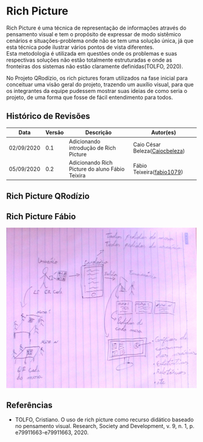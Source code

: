 # Rich Picture
<p>Rich Picture é uma técnica de representação de informações através do pensamento visual e tem o propósito de expressar de modo sistêmico cenários e situações-problema onde não se tem uma solução única, já que esta técnica pode ilustrar vários pontos de vista diferentes.<br>
Esta metodologia é utilizada em questões onde os problemas e suas respectivas soluções não estão totalmente estruturadas e onde as fronteiras dos sistemas não estão claramente definidas(TOLFO, 2020).</p>
<p> No Projeto QRodízio, os rich pictures foram utilizados na fase inicial para conceituar uma visão geral do projeto, trazendo um auxílio visual, para que os integrantes da equipe pudessem mostrar suas ideias de como seria o projeto, de uma forma que fosse de fácil entendimento para todos.

## Histórico de Revisões

<table>
  <thead>
    <tr>
      <th>Data</th>
      <th>Versão</th>
      <th>Descrição</th>
      <th>Autor(es)</th>
    </tr>
  </thead>

  <tbody>
    <tr>
      <td>02/09/2020</td>
      <td>0.1</td>
      <td>Adicionando introdução de Rich Picture</td>
      <td>
        Caio César Beleza(<a target="blank" href="https://github.com/Caiocbeleza">Caiocbeleza</a>)
      </td>
    </tr>
    <tr>
      <td>05/09/2020</td>
      <td>0.2</td>
      <td>Adicionando Rich Picture do aluno Fábio Teixira</td>
      <td>
        Fábio Teixeira(<a target="blank" href="https://github.com/fabio1079">fabio1079</a>)
      </td>
    </tr>
  </tbody>

</table>


## Rich Picture QRodízio

## Rich Picture Fábio

![](../images/richpictute/rich_picture_fabio.jpg)


## Referências
<ul>
  <li>TOLFO, Cristiano. O uso de rich picture como recurso didático baseado no pensamento visual. Research, Society and Development, v. 9, n. 1, p. e79911663-e79911663, 2020.</li>
</ul>
